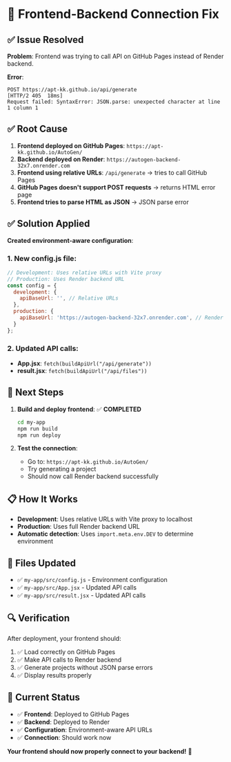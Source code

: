 # 🔧 Frontend-Backend Connection Fix

## ✅ Issue Resolved

**Problem**: Frontend was trying to call API on GitHub Pages instead of Render backend.

**Error**: 
```
POST https://apt-kk.github.io/api/generate
[HTTP/2 405  18ms]
Request failed: SyntaxError: JSON.parse: unexpected character at line 1 column 1
```

## ✅ Root Cause

1. **Frontend deployed on GitHub Pages**: `https://apt-kk.github.io/AutoGen/`
2. **Backend deployed on Render**: `https://autogen-backend-32x7.onrender.com`
3. **Frontend using relative URLs**: `/api/generate` → tries to call GitHub Pages
4. **GitHub Pages doesn't support POST requests** → returns HTML error page
5. **Frontend tries to parse HTML as JSON** → JSON parse error

## ✅ Solution Applied

**Created environment-aware configuration**:

### 1. **New config.js file**:
```javascript
// Development: Uses relative URLs with Vite proxy
// Production: Uses Render backend URL
const config = {
  development: {
    apiBaseUrl: '', // Relative URLs
  },
  production: {
    apiBaseUrl: 'https://autogen-backend-32x7.onrender.com', // Render backend
  }
};
```

### 2. **Updated API calls**:
- **App.jsx**: `fetch(buildApiUrl("/api/generate"))`
- **result.jsx**: `fetch(buildApiUrl("/api/files"))`

## 🚀 Next Steps

1. **Build and deploy frontend**: ✅ **COMPLETED**
   ```bash
   cd my-app
   npm run build
   npm run deploy
   ```

2. **Test the connection**:
   - Go to: `https://apt-kk.github.io/AutoGen/`
   - Try generating a project
   - Should now call Render backend successfully

## 📋 How It Works

- **Development**: Uses relative URLs with Vite proxy to localhost
- **Production**: Uses full Render backend URL
- **Automatic detection**: Uses `import.meta.env.DEV` to determine environment

## 📁 Files Updated

- ✅ `my-app/src/config.js` - Environment configuration
- ✅ `my-app/src/App.jsx` - Updated API calls
- ✅ `my-app/src/result.jsx` - Updated API calls

## 🔍 Verification

After deployment, your frontend should:
1. ✅ Load correctly on GitHub Pages
2. ✅ Make API calls to Render backend
3. ✅ Generate projects without JSON parse errors
4. ✅ Display results properly

## 🎯 Current Status

- ✅ **Frontend**: Deployed to GitHub Pages
- ✅ **Backend**: Deployed to Render
- ✅ **Configuration**: Environment-aware API URLs
- ✅ **Connection**: Should work now

**Your frontend should now properly connect to your backend!** 🎉
